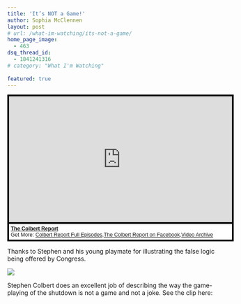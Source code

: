 ```yaml
---
title: 'It’s NOT a Game!'
author: Sophia McClennen
layout: post
# url: /what-im-watching/its-not-a-game/
home_page_image:
  - 463
dsq_thread_id:
  - 1841241316
# category: "What I'm Watching"
 
featured: true
---
```


<div style="background-color:#000000;width:520px;"><div style="padding:4px;"><iframe src="https://media.mtvnservices.com/embed/mgid:arc:video:comedycentral.com:cc4845b2-7330-45b8-b41f-e49c6f5d07b7" width="512" height="288" frameborder="0"></iframe><p style="text-align:left;background-color:#FFFFFF;padding:4px;margin-top:4px;margin-bottom:0px;font-family:Arial, Helvetica, sans-serif;font-size:12px;"><b><a href="https://thecolbertreport.cc.com/">The Colbert Report</a></b><br/>Get More: <a href="https://thecolbertreport.cc.com/full-episodes">Colbert Report Full Episodes</a>,<a href="https://www.facebook.com/thecolbertreport">The Colbert Report on Facebook</a>,<a href="https://thecolbertreport.cc.com/videos">Video Archive</a></p></div></div>

Thanks to Stephen and his young playmate for illustrating the false logic being offered by Congress.

![](/assets/img/Colbert-games-large.jpg)

Stephen Colbert does an excellent job of describing the way the game-playing of the shutdown is not a game and not a joke. See the clip here:

